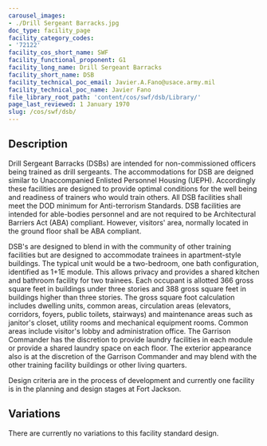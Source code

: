 ```yaml
---
carousel_images:
- ./Drill Sergeant Barracks.jpg
doc_type: facility_page
facility_category_codes:
- '72122'
facility_cos_short_name: SWF
facility_functional_proponent: G1
facility_long_name: Drill Sergeant Barracks
facility_short_name: DSB
facility_technical_poc_email: Javier.A.Fano@usace.army.mil
facility_technical_poc_name: Javier Fano
file_library_root_path: 'content/cos/swf/dsb/Library/'
page_last_reviewed: 1 January 1970
slug: /cos/swf/dsb/
---
```




## Description

Drill Sergeant Barracks (DSBs) are intended for non-commissioned officers being trained as drill sergeants. The accommodations for DSB are deigned similar to Unaccompanied Enlisted Personnel Housing (UEPH). Accordingly these facilities are designed to provide optimal conditions for the well being and readiness of trainers who would train others. All DSB facilities shall meet the DOD minimum for Anti-terrorism Standards. DSB facilities are intended for able-bodies personnel and are not required to be Architectural Barriers Act (ABA) compliant. However, visitors' area, normally located in the ground floor shall be ABA compliant.

DSB's are designed to blend in with the community of other training facilities but are designed to accommodate trainees in apartment-style buildings. The typical unit would be a two-bedroom, one bath configuration, identified as 1+1E module. This allows privacy and provides a shared kitchen and bathroom facility for two trainees. Each occupant is allotted 366 gross square feet in buildings under three stories and 388 gross square feet in buildings higher than three stories. The gross square foot calculation includes dwelling units, common areas, circulation areas (elevators, corridors, foyers, public toilets, stairways) and maintenance areas such as janitor's closet, utility rooms and mechanical equipment rooms. Common areas include visitor's lobby and administration office. The Garrison Commander has the discretion to provide laundry facilities in each module or provide a shared laundry space on each floor. The exterior appearance also is at the discretion of the Garrison Commander and may blend with the other training facility buildings or other living quarters.

Design criteria are in the process of development and currently one facility is in the planning and design stages at Fort Jackson.

## Variations

There are currently no variations to this facility standard design.